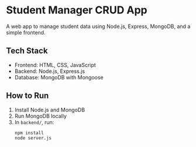 # Student Manager CRUD App

A web app to manage student data using Node.js, Express, MongoDB, and a simple frontend.

## Tech Stack
- Frontend: HTML, CSS, JavaScript
- Backend: Node.js, Express.js
- Database: MongoDB with Mongoose

## How to Run
1. Install Node.js and MongoDB
2. Run MongoDB locally
3. In `backend/`, run:
   ```bash
   npm install
   node server.js
